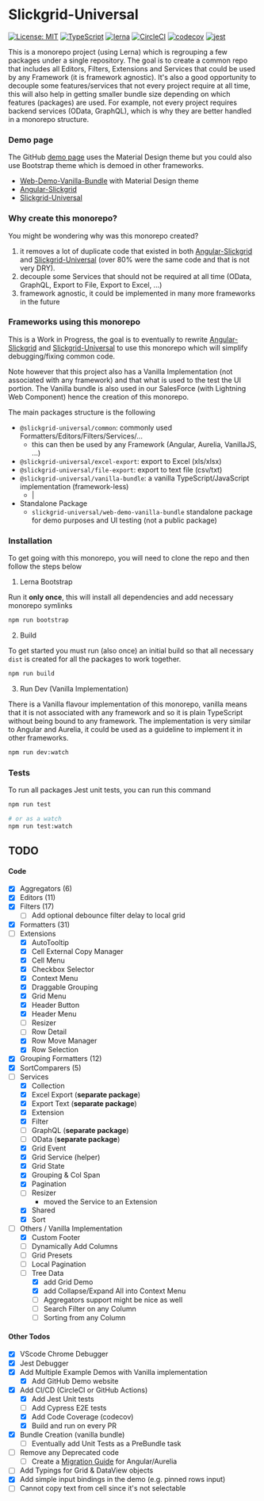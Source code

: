 # Slickgrid-Universal

[![License: MIT](https://img.shields.io/badge/License-MIT-yellow.svg)](https://opensource.org/licenses/MIT)
[![TypeScript](https://img.shields.io/badge/%3C%2F%3E-TypeScript-%230074c1.svg)](http://www.typescriptlang.org/)
[![lerna](https://img.shields.io/badge/maintained%20with-lerna-cc00ff.svg)](https://lerna.js.org/)
[![CircleCI](https://circleci.com/gh/ghiscoding/slickgrid-universal/tree/master.svg?style=shield)](https://circleci.com/gh/ghiscoding/workflows/slickgrid-universal/tree/master)
[![codecov](https://codecov.io/gh/ghiscoding/slickgrid-universal/branch/master/graph/badge.svg)](https://codecov.io/gh/ghiscoding/slickgrid-universal)
[![jest](https://jestjs.io/img/jest-badge.svg)](https://github.com/facebook/jest)

This is a monorepo project (using Lerna) which is regrouping a few packages under a single repository. 
The goal is to create a common repo that includes all Editors, Filters, Extensions and Services 
that could be used by any Framework (it is framework agnostic). 
It's also a good opportunity to decouple some features/services that not every project require at all time, 
this will also help in getting smaller bundle size depending on which features (packages) are used. For example, not every project requires backend services (OData, GraphQL), 
which is why they are better handled in a monorepo structure.

### Demo page
The GitHub [demo page](https://ghiscoding.github.io/slickgrid-universal) uses the Material Design theme but you could also use Bootstrap theme which is demoed in other frameworks. 
- [Web-Demo-Vanilla-Bundle](https://ghiscoding.github.io/slickgrid-universal) with Material Design theme
- [Angular-Slickgrid](https://ghiscoding.github.io/Angular-Slickgrid/)
- [Slickgrid-Universal](https://ghiscoding.github.io/aurelia-slickgrid/) 

### Why create this monorepo?
You might be wondering why was this monorepo created?
1. it removes a lot of duplicate code that existed in both 
[Angular-Slickgrid](https://github.com/ghiscoding/Angular-Slickgrid) and [Slickgrid-Universal](https://github.com/ghiscoding/aurelia-slickgrid) 
(over 80% were the same code and that is not very DRY).
2. decouple some Services that should not be required at all time (OData, GraphQL, Export to File, Export to Excel, ...)
3. framework agnostic, it could be implemented in many more frameworks in the future

### Frameworks using this monorepo
This is a Work in Progress, the goal is to eventually to rewrite 
[Angular-Slickgrid](https://github.com/ghiscoding/Angular-Slickgrid) 
and [Slickgrid-Universal](https://github.com/ghiscoding/aurelia-slickgrid) to use this monorepo which will simplify debugging/fixing common code. 

Note however that this project also has a Vanilla Implementation (not associated with any framework) 
and that what is used to the test the UI portion. The Vanilla bundle is also used in our SalesForce (with Lightning Web Component) hence the creation of this monorepo.

The main packages structure is the following
- `@slickgrid-universal/common`: commonly used Formatters/Editors/Filters/Services/...
  - this can then be used by any Framework (Angular, Aurelia, VanillaJS, ...)
- `@slickgrid-universal/excel-export`: export to Excel (xls/xlsx)
- `@slickgrid-universal/file-export`: export to text file (csv/txt)
- `@slickgrid-universal/vanilla-bundle`: a vanilla TypeScript/JavaScript implementation (framework-less)
  - |
- Standalone Package
  - `slickgrid-universal/web-demo-vanilla-bundle` standalone package for demo purposes and UI testing (not a public package)

### Installation
To get going with this monorepo, you will need to clone the repo and then follow the steps below

1. Lerna Bootstrap

Run it **only once**, this will install all dependencies and add necessary monorepo symlinks
```bash
npm run bootstrap
```

2. Build

To get started you must run (also once) an initial build so that all necessary `dist` is created for all the packages to work together.
```bash
npm run build
```

3. Run Dev (Vanilla Implementation)

There is a Vanilla flavour implementation of this monorepo, vanilla means that it is not associated with any framework 
and so it is plain TypeScript without being bound to any framework. The implementation is very similar to Angular and Aurelia, 
it could be used as a guideline to implement it in other frameworks.

```bash
npm run dev:watch
```

### Tests
To run all packages Jest unit tests, you can run this command
```bash
npm run test

# or as a watch
npm run test:watch
```

## TODO
#### Code
- [x] Aggregators (6)
- [x] Editors (11)
- [x] Filters (17)
  - [ ] Add optional debounce filter delay to local grid
- [x] Formatters (31)
- [ ] Extensions
  - [x] AutoTooltip
  - [x] Cell External Copy Manager
  - [x] Cell Menu
  - [x] Checkbox Selector
  - [x] Context Menu
  - [x] Draggable Grouping
  - [x] Grid Menu
  - [x] Header Button
  - [x] Header Menu
  - [ ] Resizer
  - [ ] Row Detail
  - [x] Row Move Manager
  - [x] Row Selection
- [x] Grouping Formatters (12)
- [x] SortComparers (5)
- [ ] Services
  - [x] Collection
  - [x] Excel Export (**separate package**)
  - [x] Export Text (**separate package**)
  - [x] Extension
  - [x] Filter
  - [ ] GraphQL (**separate package**)
  - [ ] OData (**separate package**)
  - [x] Grid Event
  - [x] Grid Service (helper)
  - [x] Grid State
  - [x] Grouping & Col Span
  - [x] Pagination
  - [ ] Resizer 
    - moved the Service to an Extension
  - [x] Shared
  - [x] Sort
- [ ] Others / Vanilla Implementation
  - [x] Custom Footer
  - [ ] Dynamically Add Columns
  - [ ] Grid Presets
  - [ ] Local Pagination
  - [ ] Tree Data
    - [x] add Grid Demo
    - [x] add Collapse/Expand All into Context Menu
    - [ ] Aggregators support might be nice as well
    - [ ] Search Filter on any Column
    - [ ] Sorting from any Column

#### Other Todos
- [x] VScode Chrome Debugger
- [x] Jest Debugger
- [x] Add Multiple Example Demos with Vanilla implementation
  - [x] Add GitHub Demo website
- [x] Add CI/CD (CircleCI or GitHub Actions)
  - [x] Add Jest Unit tests
  - [ ] Add Cypress E2E tests
  - [x] Add Code Coverage (codecov)
  - [x] Build and run on every PR
- [x] Bundle Creation (vanilla bundle)
  - [ ] Eventually add Unit Tests as a PreBundle task
- [ ] Remove any Deprecated code
  - [ ] Create a [Migration Guide](https://github.com/ghiscoding/slickgrid-universal/wiki/Migration-for-Angular-Aurelia-Slickgrid) for Angular/Aurelia
- [ ] Add Typings for Grid & DataView objects
- [x] Add simple input bindings in the demo (e.g. pinned rows input)
- [ ] Cannot copy text from cell since it's not selectable
